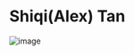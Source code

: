 # Shiqi(Alex)  Tan

![image](https://github.com/alextanned/ECE444-F2023-Assignment1/assets/74106760/93df5562-367d-4b67-aec5-9ac93b5ea55a)
